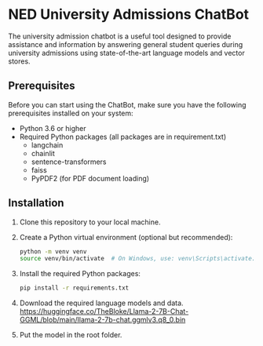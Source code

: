

# NED University Admissions ChatBot

The university admission chatbot is a useful tool designed to provide assistance and information by answering general student queries during university admissions using state-of-the-art language models and vector stores.

## Prerequisites

Before you can start using the  ChatBot, make sure you have the following prerequisites installed on your system:

- Python 3.6 or higher
- Required Python packages (all packages are in requirement.txt)
    - langchain
    - chainlit
    - sentence-transformers
    - faiss
    - PyPDF2 (for PDF document loading)

## Installation

1. Clone this repository to your local machine.

2. Create a Python virtual environment (optional but recommended):

    ```bash
    python -m venv venv
    source venv/bin/activate  # On Windows, use: venv\Scripts\activate.bat
    ```

3. Install the required Python packages:

    ```bash
    pip install -r requirements.txt
    ```

4. Download the required language models and data. https://huggingface.co/TheBloke/Llama-2-7B-Chat-GGML/blob/main/llama-2-7b-chat.ggmlv3.q8_0.bin

5. Put the model in the root folder.
